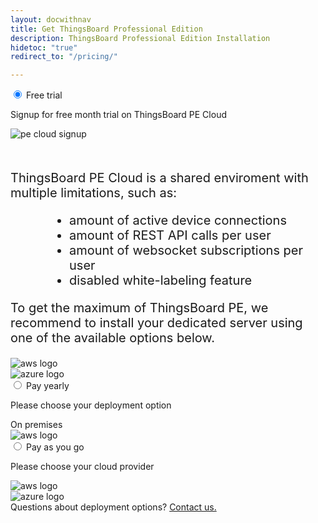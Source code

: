 ```yaml
---
layout: docwithnav
title: Get ThingsBoard Professional Edition
description: ThingsBoard Professional Edition Installation
hidetoc: "true"
redirect_to: "/pricing/"

---
```


<script>
    jqueryDefer(function () {
            var trialMarketplace = $('#trial-marketplace');
            var azureTrial = $('#azure-trial-market');

            var awsTrialForm = $('#mlb2-7972110');
            var azureTrialForm = $('#mlb2-9674300');

            var payGoMarketplace = $('#pay-go-marketplace');
            var azurePayGo = $('#azure-pay-go-market');

            azureTrial.click(function() {
                $("#tab-cloud").prop("checked", true).trigger("click");
                payGoMarketplace.css('display', 'none');
                azurePayGoForm.css('display', '');
                //trialMarketplace.css('display', 'none');
                //azureTrialForm.css('display', '');
            });

            var payYearlyOption = $('#pay-yearly-option');
            var payYearlyPremise = $('#pay-yearly-premise');

            var payYearlyPremiseForm = $('#mlb2-7556612');

            payYearlyPremise.click(function() {
                payYearlyOption.css('display', 'none');
                payYearlyPremiseForm.css('display', '');
            });

            var awsPayGoForm = $('#mlb2-7520964');
            var azurePayGoForm = $('#mlb2-9674436');

            azurePayGo.click(function() {
                payGoMarketplace.css('display', 'none');
                azurePayGoForm.css('display', '');
            });

        });
</script>


<section id="install-pe">
    <div class="tabs">
        <input name="tabs" type="radio" id="tab-trial" checked="checked" class="tab-input">
        <label for="tab-trial" class="tab-label label-premise">Free trial</label>
        <div class="tab-panel">
            <div id="trial-marketplace" class="choose-marketplace">
                <p>
                    Signup for free month trial on ThingsBoard PE Cloud
                </p>
                <div class="marketplace" style="padding-bottom: 10px;">
                    <div id="pe-cloud-trial" class="pricing-image-wrapper clickable" style="max-width: 50%;">
                        <img src="/images/pe/pe_cloud_signup.svg" alt="pe cloud signup">
                        <a target="_blank" href="https://thingsboard.cloud/signup"></a>
                    </div>
                </div>
                <div style="font-size: 20px;">
                <p style="padding-top: 20px; font-size: 20px;">
                    ThingsBoard PE Cloud is a shared enviroment with multiple limitations, such as:
                </p>
                <ul style="margin: 10px 10px 10px 60px;">
                    <li>amount of active device connections</li>
                    <li>amount of REST API calls per user</li>
                    <li>amount of websocket subscriptions per user</li>
                    <li>disabled white-labeling feature</li>
                </ul>
                <p style="padding-top: 0px; font-size: 20px;">
                    To get the maximum of ThingsBoard PE, we recommend to install your dedicated server using one of the available options below.
                </p>
                </div>
                <div class="marketplace">
                    <div id="aws-trial-market" class="pricing-image-wrapper clickable">
                        <img src="/images/pe/aws_logo.svg" alt="aws logo">
                        <a href="/products/thingsboard-pe/aws/"></a>
                    </div>
                    <div id="azure-trial-market" class="pricing-image-wrapper">
                        <img src="/images/pe/azure_logo.svg" alt="azure logo">
                    </div>
                </div>
            </div>
            <div id="mlb2-7972110" style="display:none" class="deploy-form deploy-trial ml-subscribe-form ml-subscribe-form-7972110">
                <div class="ml-vertical-align-center">
                    <div class="subscribe-form ml-block-success" style="display:none">
                        <div class="form-section center">
                            <i class="fa fa-check" aria-hidden="true"></i>
                            <p>Thank you!</p>
                            <p>Please check your email for further instructions.</p>
                        </div>
                    </div>
                    <form class="ml-block-form" action="https://app.mailerlite.com/webforms/submit/k8u7a2" data-id="784406" data-code="k8u7a2" method="POST" target="_blank">
                        <div class="subscribe-form">
                            <div class="form-section mb30">
                                <p>Please fill this form in order to get your instance on AWS marketplace with free 1 month trial.</p>
                                <div class="form-group ml-field-first_name ml-validate-required">
                                    <label for="fields[first_name]">
                                        <input type="text" name="fields[first_name]" class="form-control" value="" spellcheck="false" autocapitalize="off" autocorrect="off">
                                        <p>First name*</p>
                                    </label>
                                </div>
                                <div class="form-group ml-field-last_name ml-validate-required">
                                    <label for="fields[last_name]">
                                        <input type="text" name="fields[last_name]" class="form-control" value="" spellcheck="false" autocapitalize="off" autocorrect="off">
                                        <p>Last name*</p>
                                    </label>
                                </div>
                                <div class="form-group ml-field-email ml-validate-required ml-validate-email">
                                    <label for="fields[email]">
                                        <input type="email" name="fields[email]" class="form-control" value="" autocomplete="email" x-autocompletetype="email" spellcheck="false" autocapitalize="off" autocorrect="off">
                                        <p>Corporate Email*</p>
                                        <div class="corporate-email-error">Please Enter Business Email Address.</div>
                                    </label>
                                </div>
                                <div class="form-group ml-field-company ml-validate-required">
                                    <label for="fields[company]">
                                        <input type="text" name="fields[company]" class="form-control" value="" spellcheck="false" autocapitalize="off" autocorrect="off">
                                        <p>Company*</p>
                                    </label>
                                </div>
                                <div class="form-group ml-field-company_website">
                                    <label for="fields[company_website]">
                                        <input type="text" name="fields[company_website]" class="form-control" value="" spellcheck="false" autocapitalize="off" autocorrect="off">
                                        <p>Company Website</p>
                                    </label>
                                </div>
                                <div class="form-group ml-field-phone">
                                    <label for="fields[phone]">
                                        <input type="text" name="fields[phone]" class="form-control" value="" spellcheck="false" autocapitalize="off" autocorrect="off">
                                        <p>Phone Number</p>
                                    </label>
                                </div>
                            </div>
                            <input type="hidden" name="ml-submit" value="1" />
                            <button class="button" type="submit" class="primary">
                                Submit
                            </button>
                            <button disabled="disabled" style="display: none;" type="button" class="loading">
                                <img src="https://static.mailerlite.com/images/rolling@2x.gif" width="20" height="20" style="width: 20px; height: 20px;" alt="rolling">
                            </button>
                        </div>
                    </form>
                </div>
            </div>
            <div id="mlb2-9674300" style="display:none" class="deploy-form deploy-trial ml-subscribe-form ml-subscribe-form-9674300">
                <div class="ml-vertical-align-center">
                    <div class="subscribe-form ml-block-success" style="display:none">
                        <div class="form-section center">
                            <i class="fa fa-check" aria-hidden="true"></i>
                            <p>Thank you!</p>
                            <p>Please check your email for further instructions.</p>
                        </div>
                    </div>
                    <form class="ml-block-form" action="https://app.mailerlite.com/webforms/submit/r6a7r1" data-id="996930" data-code="r6a7r1" method="POST" target="_blank">
                        <div class="subscribe-form">
                            <div class="form-section mb30">
                                <p>Please fill this form in order to get your instance on Azure marketplace with free 1 month trial.</p>
                                <div class="form-group ml-field-first_name ml-validate-required">
                                    <label for="fields[first_name]">
                                        <input type="text" name="fields[first_name]" class="form-control" value="" spellcheck="false" autocapitalize="off" autocorrect="off">
                                        <p>First name*</p>
                                    </label>
                                </div>
                                <div class="form-group ml-field-last_name ml-validate-required">
                                    <label for="fields[last_name]">
                                        <input type="text" name="fields[last_name]" class="form-control" value="" spellcheck="false" autocapitalize="off" autocorrect="off">
                                        <p>Last name*</p>
                                    </label>
                                </div>
                                <div class="form-group ml-field-email ml-validate-required ml-validate-email">
                                    <label for="fields[email]">
                                        <input type="email" name="fields[email]" class="form-control" value="" autocomplete="email" x-autocompletetype="email" spellcheck="false" autocapitalize="off" autocorrect="off">
                                        <p>Corporate Email*</p>
                                        <div class="corporate-email-error">Please Enter Business Email Address.</div>
                                    </label>
                                </div>
                                <div class="form-group ml-field-company ml-validate-required">
                                    <label for="fields[company]">
                                        <input type="text" name="fields[company]" class="form-control" value="" spellcheck="false" autocapitalize="off" autocorrect="off">
                                        <p>Company*</p>
                                    </label>
                                </div>
                                <div class="form-group ml-field-company_website">
                                    <label for="fields[company_website]">
                                        <input type="text" name="fields[company_website]" class="form-control" value="" spellcheck="false" autocapitalize="off" autocorrect="off">
                                        <p>Company Website</p>
                                    </label>
                                </div>
                                <div class="form-group ml-field-phone">
                                    <label for="fields[phone]">
                                        <input type="text" name="fields[phone]" class="form-control" value="" spellcheck="false" autocapitalize="off" autocorrect="off">
                                        <p>Phone Number</p>
                                    </label>
                                </div>
                            </div>
                            <input type="hidden" name="ml-submit" value="1" />
                            <button class="button" type="submit" class="primary">
                                Submit
                            </button>
                            <button disabled="disabled" style="display: none;" type="button" class="loading">
                                <img src="https://static.mailerlite.com/images/rolling@2x.gif" width="20" height="20" style="width: 20px; height: 20px;" alt="rolling">
                            </button>
                        </div>
                    </form>
                </div>
            </div>
        </div>
        <input name="tabs" type="radio" id="tab-on-premise" class="tab-input">
        <label for="tab-on-premise" class="tab-label label-premise">Pay yearly</label>
        <div class="tab-panel">
            <div id="pay-yearly-option" class="choose-marketplace">
                <p>
                    Please choose your deployment option
                </p>
                <div class="marketplace">
                    <div id="pay-yearly-premise" class="pricing-image-wrapper">
                        <span>On premises</span>
                    </div>
                    <div id="aws-pay-yearly-market" class="pricing-image-wrapper clickable">
                        <img src="/images/pe/aws_logo.svg" alt="aws logo">
                        <a href="/products/thingsboard-pe/aws/"></a>
                    </div>
                </div>
            </div>
            <div id="mlb2-7556612" style="display:none" class="deploy-form deploy-premise ml-subscribe-form ml-subscribe-form-7556612">
                <div class="ml-vertical-align-center">
                    <div class="subscribe-form ml-block-success" style="display:none">
                        <div class="form-section center">
                            <i class="fa fa-check" aria-hidden="true"></i>
                            <p>Thank you!</p>
                            <p>Please check your email for further instructions.</p>
                        </div>
                    </div>
                    <form class="ml-block-form" action="https://app.mailerlite.com/webforms/submit/p3l3g2" data-id="736152" data-code="p3l3g2" method="POST" target="_blank">
                        <div class="subscribe-form">
                            <div class="form-section mb20">
                                <div class="cloud-provider">
                                    <div class="logo-container">
                                        <img src="/images/pe/cloud-providers.svg" alt="cloud providers">
                                    </div>
                                    <div class="cloud-provider-desc">
                                        <p>Install ThingsBoard PE on any cloud or on premises and pay one-time license fee per server and optional software updates subscription for subsequent years of usage.
                                         Save up to 40% comparing to per hour rate on the license fee.</p>
                                        <p><span class="cloud-price">$2,999.00/server</span><span class="cloud-price-desc"> for the 1st year</span><br>
                                        <span class="cloud-price-onwards">$1,199.00/server</span><span class="cloud-price-onwards-desc"> for optional software updates starting 2nd year</span></p>
                                    </div>
                                </div>
                            </div>
                            <div class="form-section mb30">
                                <p>Please fill this form to get deployment instructions.</p>
                                <div class="form-group ml-field-email ml-validate-required ml-validate-email">
                                    <label for="fields[email]">
                                        <input type="email" name="fields[email]" class="form-control" value="" autocomplete="email" x-autocompletetype="email" spellcheck="false" autocapitalize="off" autocorrect="off">
                                        <p>Email Address*</p>
                                    </label>
                                </div>
                                <div class="form-group ml-field-first_name ml-validate-required">
                                    <label for="fields[first_name]">
                                        <input type="text" name="fields[first_name]" class="form-control" value="" spellcheck="false" autocapitalize="off" autocorrect="off">
                                        <p>First name*</p>
                                    </label>
                                </div>
                                <div class="form-group ml-field-last_name ml-validate-required">
                                    <label for="fields[last_name]">
                                        <input type="text" name="fields[last_name]" class="form-control" value="" spellcheck="false" autocapitalize="off" autocorrect="off">
                                        <p>Last name*</p>
                                    </label>
                                </div>
                                <div class="form-group ml-field-company ml-validate-required">
                                    <label for="fields[company]">
                                        <input type="text" name="fields[company]" class="form-control" value="" spellcheck="false" autocapitalize="off" autocorrect="off">
                                        <p>Company*</p>
                                    </label>
                                </div>
                                <div class="form-group ml-field-phone">
                                    <label for="fields[phone]">
                                        <input type="text" name="fields[phone]" class="form-control" value="" spellcheck="false" autocapitalize="off" autocorrect="off">
                                        <p>Phone Number</p>
                                    </label>
                                </div>
                            </div>
                            <input type="hidden" name="ml-submit" value="1" />
                            <button class="button" type="submit" class="primary">
                                Submit
                            </button>
                            <button disabled="disabled" style="display: none;" type="button" class="loading">
                                <img src="https://static.mailerlite.com/images/rolling@2x.gif" width="20" height="20" style="width: 20px; height: 20px;" alt="rolling">
                            </button>
                        </div>
                    </form>
                </div>
            </div>
        </div>
        <input name="tabs" type="radio" id="tab-cloud" class="tab-input">
        <label for="tab-cloud" class="tab-label label-cloud">Pay as you go</label>
        <div class="tab-panel">
            <div id="pay-go-marketplace" class="choose-marketplace">
                <p>
                    Please choose your cloud provider
                </p>
                <div class="marketplace">
                    <div id="aws-pay-go-market" class="pricing-image-wrapper clickable">
                        <img src="/images/pe/aws_logo.svg" alt="aws logo">
                        <a href="/products/thingsboard-pe/aws/"></a>
                    </div>
                    <div id="azure-pay-go-market" class="pricing-image-wrapper">
                        <img src="/images/pe/azure_logo.svg" alt="azure logo">
                    </div>
                </div>
            </div>
            <div id="mlb2-7520964" style="display:none" class="deploy-form deploy-cloud ml-subscribe-form ml-subscribe-form-7520964">
                <div class="ml-vertical-align-center">
                    <div class="subscribe-form ml-block-success" style="display:none">
                        <div class="form-section center">
                            <i class="fa fa-check" aria-hidden="true"></i>
                            <p>Thank you!</p>
                            <p>Please check your email for further instructions.</p>
                        </div>
                    </div>
                    <form class="ml-block-form" action="https://app.mailerlite.com/webforms/submit/a6j3w6" data-id="731316" data-code="a6j3w6" method="POST" target="_blank">
                        <div class="subscribe-form">
                            <div class="form-section mb20">
                                <div class="cloud-provider">
                                    <div class="logo-container">
                                        <img src="/images/pe/aws_logo.svg" alt="aws logo">
                                    </div>
                                    <div class="cloud-provider-desc">
                                        <p>Deploy using AWS marketplace. Pay only when you use the platform. Ideal for evaluation and PoCs.</p>
                                        <p><span class="cloud-price">$0.57/hr</span><span class="cloud-price-desc"> for software + AWS usage fees</span></p>
                                    </div>
                                </div>
                            </div>
                            <div class="form-section mb30">
                                <p>Please fill this form to get deployment instructions.</p>
                                <div class="form-group ml-field-email ml-validate-required ml-validate-email">
                                    <label for="fields[email]">
                                        <input type="email" name="fields[email]" class="form-control" value="" autocomplete="email" x-autocompletetype="email" spellcheck="false" autocapitalize="off" autocorrect="off">
                                        <p>Email Address*</p>
                                    </label>
                                </div>
                                <div class="form-group ml-field-first_name ml-validate-required">
                                    <label for="fields[first_name]">
                                        <input type="text" name="fields[first_name]" class="form-control" value="" spellcheck="false" autocapitalize="off" autocorrect="off">
                                        <p>First name*</p>
                                    </label>
                                </div>
                                <div class="form-group ml-field-last_name ml-validate-required">
                                    <label for="fields[last_name]">
                                        <input type="text" name="fields[last_name]" class="form-control" value="" spellcheck="false" autocapitalize="off" autocorrect="off">
                                        <p>Last name*</p>
                                    </label>
                                </div>
                                <div class="form-group ml-field-company ml-validate-required">
                                    <label for="fields[company]">
                                        <input type="text" name="fields[company]" class="form-control" value="" spellcheck="false" autocapitalize="off" autocorrect="off">
                                        <p>Company*</p>
                                    </label>
                                </div>
                                <div class="form-group ml-field-phone">
                                    <label for="fields[phone]">
                                        <input type="text" name="fields[phone]" class="form-control" value="" spellcheck="false" autocapitalize="off" autocorrect="off">
                                        <p>Phone Number</p>
                                    </label>
                                </div>
                            </div>
                            <input type="hidden" name="ml-submit" value="1" />
                            <button class="button" type="submit" class="primary">
                                Submit
                            </button>
                            <button disabled="disabled" style="display: none;" type="button" class="loading">
                                <img src="https://static.mailerlite.com/images/rolling@2x.gif" width="20" height="20" style="width: 20px; height: 20px;" alt="rolling">
                            </button>
                        </div>
                    </form>
                </div>
            </div>
            <div id="mlb2-9674436" style="display:none" class="deploy-form deploy-cloud ml-subscribe-form ml-subscribe-form-9674436">
                <div class="ml-vertical-align-center">
                    <div class="subscribe-form ml-block-success" style="display:none">
                        <div class="form-section center">
                            <i class="fa fa-check" aria-hidden="true"></i>
                            <p>Thank you!</p>
                            <p>Please check your email for further instructions.</p>
                        </div>
                    </div>
                    <form class="ml-block-form" action="https://app.mailerlite.com/webforms/submit/y7e6b7" data-id="996946" data-code="y7e6b7" method="POST" target="_blank">
                        <div class="subscribe-form">
                            <div class="form-section mb20">
                                <div class="cloud-provider">
                                    <div class="logo-container azure">
                                        <img src="/images/pe/azure_logo.svg" alt="azure logo">
                                    </div>
                                    <div class="cloud-provider-desc">
                                        <p>Deploy using Azure marketplace. Pay only when you use the platform. Ideal for evaluation and PoCs.</p>
                                        <p><span class="cloud-price">$0.78/hr</span><span class="cloud-price-desc"> for software + infrastructure usage fees</span></p>
                                    </div>
                                </div>
                            </div>
                            <div class="form-section mb30">
                                <p>Please fill this form to get deployment instructions.</p>
                                <div class="form-group ml-field-email ml-validate-required ml-validate-email">
                                    <label for="fields[email]">
                                        <input type="email" name="fields[email]" class="form-control" value="" autocomplete="email" x-autocompletetype="email" spellcheck="false" autocapitalize="off" autocorrect="off">
                                        <p>Email Address*</p>
                                    </label>
                                </div>
                                <div class="form-group ml-field-first_name ml-validate-required">
                                    <label for="fields[first_name]">
                                        <input type="text" name="fields[first_name]" class="form-control" value="" spellcheck="false" autocapitalize="off" autocorrect="off">
                                        <p>First name*</p>
                                    </label>
                                </div>
                                <div class="form-group ml-field-last_name ml-validate-required">
                                    <label for="fields[last_name]">
                                        <input type="text" name="fields[last_name]" class="form-control" value="" spellcheck="false" autocapitalize="off" autocorrect="off">
                                        <p>Last name*</p>
                                    </label>
                                </div>
                                <div class="form-group ml-field-company ml-validate-required">
                                    <label for="fields[company]">
                                        <input type="text" name="fields[company]" class="form-control" value="" spellcheck="false" autocapitalize="off" autocorrect="off">
                                        <p>Company*</p>
                                    </label>
                                </div>
                                <div class="form-group ml-field-phone">
                                    <label for="fields[phone]">
                                        <input type="text" name="fields[phone]" class="form-control" value="" spellcheck="false" autocapitalize="off" autocorrect="off">
                                        <p>Phone Number</p>
                                    </label>
                                </div>
                            </div>
                            <input type="hidden" name="ml-submit" value="1" />
                            <button class="button" type="submit" class="primary">
                                Submit
                            </button>
                            <button disabled="disabled" style="display: none;" type="button" class="loading">
                                <img src="https://static.mailerlite.com/images/rolling@2x.gif" width="20" height="20" style="width: 20px; height: 20px;" alt="rolling">
                            </button>
                        </div>
                    </form>
                </div>
            </div>
        </div>
    </div>
    <div class="questions">
        Questions about deployment options? <a href="/docs/contact-us/?subject=Deployment%20Options">Contact us.</a>
    </div>
</section>
<script src="https://static.mailerlite.com/js/w/webforms.min.js?v3772b61f1ec61c541c401d4eadfdd02f"></script>
<script>
     function ml_webform_success_7972110() {
        var $ = ml_jQuery || jQuery;
        $(location).attr('href', '/products/thingsboard-pe/install-thanks/?deploy=trial');
        //$('.ml-subscribe-form-7972110 .ml-block-success').show();
        //$('.ml-subscribe-form-7972110 .ml-block-form').hide();
        //$('html, body').animate({
        //    scrollTop: $('#tab-cloud').offset().top - 100
        //  }, 0);
        //$('.ml-subscribe-form-7520964 .ml-block-success').addClass("animated zoomIn");
    };
     function ml_webform_success_9674300() {
        var $ = ml_jQuery || jQuery;
        $(location).attr('href', '/products/thingsboard-pe/install-thanks/?deploy=trial');
        //$('.ml-subscribe-form-9674300 .ml-block-success').show();
        //$('.ml-subscribe-form-9674300 .ml-block-form').hide();
        //$('html, body').animate({
        //    scrollTop: $('#tab-cloud').offset().top - 100
        //  }, 0);
        //$('.ml-subscribe-form-9674300 .ml-block-success').addClass("animated zoomIn");
    };
    function ml_webform_success_7520964() {
        var $ = ml_jQuery || jQuery;
        $(location).attr('href', '/products/thingsboard-pe/install-thanks/?deploy=cloud');
        //$('.ml-subscribe-form-7520964 .ml-block-success').show();
        //$('.ml-subscribe-form-7520964 .ml-block-form').hide();
        //$('html, body').animate({
        //    scrollTop: $('#tab-cloud').offset().top - 100
        //  }, 0);
        //$('.ml-subscribe-form-7520964 .ml-block-success').addClass("animated zoomIn");
    };
    function ml_webform_success_9674436() {
        var $ = ml_jQuery || jQuery;
        $(location).attr('href', '/products/thingsboard-pe/install-thanks/?deploy=cloud');
        //$('.ml-subscribe-form-9674436 .ml-block-success').show();
        //$('.ml-subscribe-form-9674436 .ml-block-form').hide();
        //$('html, body').animate({
        //    scrollTop: $('#tab-cloud').offset().top - 100
        //  }, 0);
        //$('.ml-subscribe-form-9674436 .ml-block-success').addClass("animated zoomIn");
    };
    function ml_webform_success_7556612() {
        var $ = ml_jQuery || jQuery;
        $(location).attr('href', '/products/thingsboard-pe/install-thanks/?deploy=premise');
        //$('.ml-subscribe-form-7556612 .ml-block-success').show();
        //$('.ml-subscribe-form-7556612 .ml-block-form').hide();
        //$('html, body').animate({
        //    scrollTop: $('#tab-on-premise').offset().top - 100
        //  }, 0);
        //$('.ml-subscribe-form-7556612 .ml-block-success').addClass("animated zoomIn");
    };
    jqueryDefer(
        function () {
            $( document ).ready(function() {

                 var freeMailList = [
                    'gmail.com',
                    'yahoo.com',
                    'hotmail.com',
                    'yahoo.co.in',
                    'aol.com',
                    'abc.com',
                    'xyz.com',
                    'pqr.com',
                    'rediffmail.com',
                    'live.com',
                    'outlook.com',
                    'me.com',
                    'msn.com',
                    'ymail.com',
                    'qq.com',
                    'yandex',
                    'mail.ru'
                 ];

                 var corporateEmailRegexString = '^([\\w-\\.]+@';
                 for (var i=0;i<freeMailList.length;i++) {
                    var freeMail = freeMailList[i];
                    corporateEmailRegexString += '(?!'+freeMail+')';
                 }
                 corporateEmailRegexString += '([\\w-]+\\.)+[\\w-]{2,4})?$';
                 var corporateEmailRegex = new RegExp(corporateEmailRegexString);

                 function validateEmail(email) {
                    if (!email || !email.length) {
                        return false;
                    }
                    return /^([a-zA-Z0-9_.+-])+\@(([a-zA-Z0-9-])+\.)+([a-zA-Z0-9]){2,40}$/.test(email.trim());
                 }

                 function validateCorporateEmail(email) {
                    return corporateEmailRegex.test(email.trim());
                 }

                 $('#mlb2-7972110 button.primary').click(function(e) {
                        var emailContainer = $('#mlb2-7972110 .ml-field-email');
                        var emailInput = emailContainer.find('input[type="email"]');
                        emailInput.keydown(function() {
                            emailContainer.find('.corporate-email-error').css('display', 'none');
                        });
                        var email = emailInput.val();
                        emailContainer.removeClass('ml-error');
                        emailContainer.find('.corporate-email-error').css('display', 'none');
                        if (validateEmail(email)) {
                            // if (!validateCorporateEmail(email)) {
                            //    emailContainer.addClass('ml-error');
                            //    emailContainer.find('.corporate-email-error').css('display', 'block');
                            //    e.preventDefault();
                            //}
                        }
                 });

                 $('.subscribe-form .form-section .form-group input').addClass("input--empty");
                 $('.subscribe-form .form-section .form-group input').on('input', function() {
                      if( !$(this).val() ) {
                         $(this).addClass("input--empty");
                      } else {
                         $(this).removeClass("input--empty");
                      }
                 });
                 $.urlParam = function (name) {
                    var results = new RegExp('[\?&]' + name + '=([^&#]*)').exec(window.location.href);
                    return results ? results[1] : null;
                 };
                 var deployType = $.urlParam('deploy');
                 var type = $.urlParam('type');
                 if (!deployType || "premise" == deployType) {
                    $('#tab-on-premise').attr("checked", "checked");
                    var offset = !deployType ? 200 : 100;
                    $('html, body').animate({
                        scrollTop: $('#tab-on-premise').offset().top - offset
                      }, 0);
                 } else if ("cloud" == deployType) {
                    $('#tab-cloud').attr("checked", "checked");
                    $('html, body').animate({
                        scrollTop: $('#tab-cloud').offset().top - 100
                      }, 0);
                    if (type === 'azure') {
                        var payGoMarketplace = $('#pay-go-marketplace');
                        var azurePayGoForm = $('#mlb2-9674436');
                        payGoMarketplace.css('display', 'none');
                        azurePayGoForm.css('display', '');
                    }
                 } else if ("trial" == deployType) {
                    $('#tab-trial').attr("checked", "checked");
                    $('html, body').animate({
                       scrollTop: $('#tab-trial').offset().top - 100
                     }, 0);
                 }
            });
        }
    );
</script>
